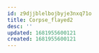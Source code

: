 ```yaml
---
id: z9djjblelbojbyje3nxq71o
title: Corpse_flayed2
desc: ''
updated: 1681955600121
created: 1681955600121
---
```

